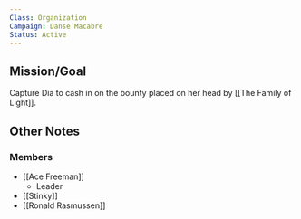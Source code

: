 ```yaml
---
Class: Organization
Campaign: Danse Macabre
Status: Active
---
```

## Mission/Goal

Capture Dia to cash in on the bounty placed on her head by [[The Family of Light]].
## Other Notes

### Members

- [[Ace Freeman]]
	- Leader
- [[Stinky]]
- [[Ronald Rasmussen]]